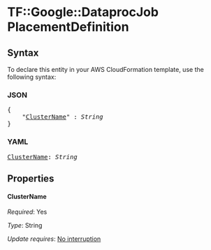 # TF::Google::DataprocJob PlacementDefinition

## Syntax

To declare this entity in your AWS CloudFormation template, use the following syntax:

### JSON

<pre>
{
    "<a href="#clustername" title="ClusterName">ClusterName</a>" : <i>String</i>
}
</pre>

### YAML

<pre>
<a href="#clustername" title="ClusterName">ClusterName</a>: <i>String</i>
</pre>

## Properties

#### ClusterName

_Required_: Yes

_Type_: String

_Update requires_: [No interruption](https://docs.aws.amazon.com/AWSCloudFormation/latest/UserGuide/using-cfn-updating-stacks-update-behaviors.html#update-no-interrupt)

